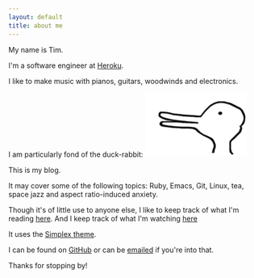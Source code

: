 ```yaml
---
layout: default
title: about me
---
```


My name is Tim.

I'm a software engineer at [Heroku](https://www.heroku.com).

I like to make music with pianos, guitars, woodwinds and electronics.

I am particularly fond of the duck-rabbit:
<img src="/assets/duck-rabbit.gif" class="img-responsive" alt="Wittgenstein's duck-rabbit" style="height: 40%; width: 40%">

This is my blog.

It may cover some of the following topics: Ruby, Emacs, Git, Linux,
tea, space jazz and aspect ratio-induced anxiety.

Though it's of little use to anyone else, I like to keep track of what I'm reading [here](/reading-list). And I keep track of what I'm watching [here](/film)

It uses the [Simplex theme](https://bootswatch.com/simplex).

I can be found on [GitHub] or can be [emailed] if you're into that.

Thanks for stopping by!

[GitHub]: https://github.com/imtayadeway
[emailed]: mailto:hello@timjwade.com
